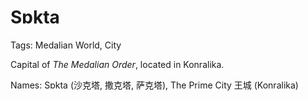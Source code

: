 # Sɒkta

Tags: Medalian World, City

Capital of *The Medalian Order*, located in Konralika.

Names: Sɒkta (沙克塔, 撒克塔, 萨克塔), The Prime City 王城 (Konralika)